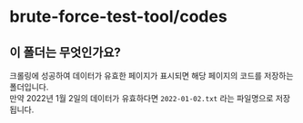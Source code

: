 # brute-force-test-tool/codes
## 이 폴더는 무엇인가요?
크롤링에 성공하여 데이터가 유효한 페이지가 표시되면 해당 페이지의 코드를 저장하는 폴더입니다.  
만약 2022년 1월 2일의 데이터가 유효하다면 ```2022-01-02.txt``` 라는 파일명으로 저장됩니다.